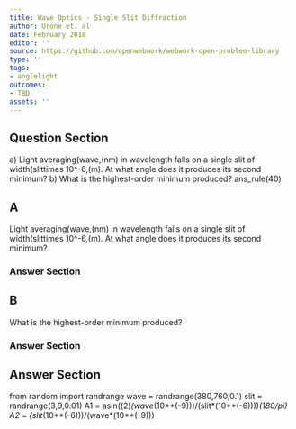 ```yaml
---
title: Wave Optics - Single Slit Diffraction
author: Urone et. al
date: February 2018
editor: ''
source: https://github.com/openwebwork/webwork-open-problem-library
type: ''
tags:
- anglelight
outcomes:
- TBD
assets: ''
---
```


## Question Section 

a) Light averaging(wave,(nm) in wavelength falls on a single slit of width(slittimes 10^-6,(m). At what angle does it produces its second minimum? 
b) What is the highest-order minimum produced?
ans_rule(40)

## A
Light averaging(wave,(nm) in wavelength falls on a single slit of width(slittimes 10^-6,(m). At what angle does it produces its second minimum? 
### Answer Section
## B
What is the highest-order minimum produced?
### Answer Section


## Answer Section

from random import randrange
wave = randrange(380,760,0.1)
slit = randrange(3,9,0.01)
A1 = asin((2)*(wave*(10**(-9)))/(slit*(10**(-6))))*(180/pi)
A2 = (slit*(10**(-6)))/(wave*(10**(-9)))